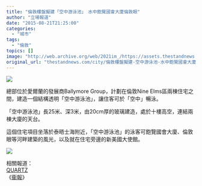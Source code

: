 ```yaml
---
title: "倫敦樓盤擬建「空中游泳池」　水中飽覽國會大廈倫敦眼"
author: "立場報道"
date: "2015-08-21T21:25:00"
categories:
  - "城市"
tags:
  - "倫敦"
topics: []
image: "http://web.archive.org/web/2021im_/https://assets.thestandnews.com/media/photos/sky-pool2-med-res_upUDj.jpg"
original_url: "thestandnews.com/city/倫敦樓盤擬建-空中游泳池-水中飽覽國會大廈倫敦眼"
---
```

![](http://web.archive.org/web/2021im_/https://assets.thestandnews.com/media/photos/sky-pool2-med-res_upUDj.jpg)

總部位於愛爾蘭的發展商Ballymore Group，計劃在倫敦Nine Elms區兩棟住宅之間，建造一個結構透明「空中游泳池」，讓住客可於「空中」暢泳。

「空中游泳池」長25米、深3米，由20cm厚的玻璃建造，處於十樓高空，連結兩棟大廈的天台。

這個住宅項目坐落於泰晤士海附近，「空中游泳池」的泳客可飽覽國會大廈、倫敦眼等河畔建築的風光，以及就在住宅旁邊的新美國大使館。

![](http://web.archive.org/web/2021im_/https://assets.thestandnews.com/media/photos/f9476e8c-6c98-4110-b066-765bc96cfbe6-2060x1236_H1RE6.jpeg)

相關報道：  
[QUARTZ](http://web.archive.org/web/20211229061244/http://qz.com/483600/a-suspended-all-glass-sky-pool-is-coming-to-london-and-it-looks-awesome/)  
《[衞報](http://web.archive.org/web/20211229061244/http://www.theguardian.com/artanddesign/architecture-design-blog/2015/aug/20/london-sky-pool-trend-swimming-oligarch)》
